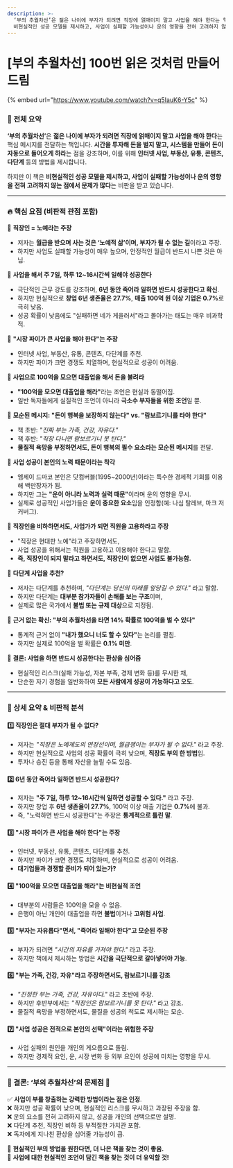```yaml
---
description: >-
  ‘부의 추월차선’은 젊은 나이에 부자가 되려면 직장에 얽매이지 말고 사업을 해야 한다는 핵심 메시지를 전달하는 책입니다. 하지만 이 책은
  비현실적인 성공 모델을 제시하고, 사업이 실패할 가능성이나 운의 영향을 전혀 고려하지 않는 점에서 문제가 많다는 비판을 받고 있습니다.
---
```


# \[부의 추월차선] 100번 읽은 것처럼 만들어드림

{% embed url="https://www.youtube.com/watch?v=q5IauK6-Y5c" %}

### **📌 전체 요약**

**‘부의 추월차선’**&#xC740; **젊은 나이에 부자가 되려면 직장에 얽매이지 말고 사업을 해야 한다**는 핵심 메시지를 전달하는 책입니다. **시간을 투자해 돈을 벌지 말고, 시스템을 만들어 돈이 자동으로 들어오게 하라**는 점을 강조하며, 이를 위해 **인터넷 사업, 부동산, 유통, 콘텐츠, 다단계** 등의 방법을 제시합니다.

하지만 이 책은 **비현실적인 성공 모델을 제시하고, 사업이 실패할 가능성이나 운의 영향을 전혀 고려하지 않는 점에서 문제가 많다**는 비판을 받고 있습니다.

***

### **🔥 핵심 요점 (비판적 관점 포함)**

🔹 **직장인 = 노예라는 주장**

* 저자는 **월급을 받으며 사는 것은 ‘노예적 삶’이며, 부자가 될 수 없는 길**이라고 주장.
* 하지만 사업도 실패할 가능성이 매우 높으며, 안정적인 월급이 반드시 나쁜 것은 아님.

🔹 **사업을 해서 주 7일, 하루 12\~16시간씩 일해야 성공한다**

* 극단적인 근무 강도를 강조하며, **6년 동안 죽어라 일하면 반드시 성공한다고 확신**.
* 하지만 현실적으로 **창업 6년 생존율은 27.7%**, **매출 100억 원 이상 기업은 0.7%**&#xB85C; 극히 낮음.
* 성공 확률이 낮음에도 "실패하면 네가 게을러서"라고 몰아가는 태도는 매우 비과학적.

🔹 **"시장 파이가 큰 사업을 해야 한다"는 주장**

* 인터넷 사업, 부동산, 유통, 콘텐츠, 다단계를 추천.
* 하지만 파이가 크면 경쟁도 치열하며, 현실적으로 성공이 어려움.

🔹 **사업으로 100억을 모으면 대출업을 해서 돈을 불려라**

* **"100억을 모으면 대출업을 해라"**&#xB77C;는 조언은 현실과 동떨어짐.
* 일반 독자들에게 실질적인 조언이 아니라 **극소수 부자들을 위한 조언**일 뿐.

🔹 **모순된 메시지: "돈이 행복을 보장하지 않는다" vs. "람보르기니를 타야 한다"**

* 책 초반: _"진짜 부는 가족, 건강, 자유다."_
* 책 후반: _"직장 다니면 람보르기니 못 탄다."_
* **물질적 욕망을 부정하면서도, 돈이 행복의 필수 요소라는 모순된 메시지**를 전달.

🔹 **사업 성공이 본인의 노력 때문이라는 착각**

* 엠제이 드마코 본인은 닷컴버블(1995\~2000년)이라는 특수한 경제적 기회를 이용해 백만장자가 됨.
* 하지만 그는 **"운이 아니라 노력과 실력 때문"**&#xC774;라며 운의 영향을 무시.
* 실제로 성공적인 사업가들은 **운이 중요한 요소**임을 인정함(예: 나심 탈레브, 마크 저커버그).

🔹 **직장인을 비하하면서도, 사업가가 되면 직원을 고용하라고 주장**

* "직장은 현대판 노예"라고 주장하면서도,
* 사업 성공을 위해서는 직원을 고용하고 이용해야 한다고 말함.
* **즉, 직장인이 되지 말라고 하면서도, 직장인이 없으면 사업도 불가능함.**

🔹 **다단계 사업을 추천?**

* 저자는 다단계를 추천하며, _"다단계는 당신의 미래를 앞당길 수 있다."_ 라고 말함.
* 하지만 다단계는 **대부분 참가자들이 손해를 보는 구조**이며,
* 실제로 많은 국가에서 **불법 또는 규제 대상**으로 지정됨.

🔹 **근거 없는 확신: "부의 추월차선을 타면 14% 확률로 100억을 벌 수 있다"**

* 통계적 근거 없이 **"내가 했으니 너도 할 수 있다"**&#xB294; 논리를 펼침.
* 하지만 실제로 100억을 벌 확률은 **0.1% 미만**.

🔹 **결론: 사업을 하면 반드시 성공한다는 환상을 심어줌**

* 현실적인 리스크(실패 가능성, 자본 부족, 경제 변화 등)를 무시한 채,
* 단순한 자기 경험을 일반화하여 **모든 사람에게 성공이 가능하다고 오도**.

***

### **📜 상세 요약 & 비판적 분석**

#### **1️⃣ 직장인은 절대 부자가 될 수 없다?**

* 저자는 _"직장은 노예제도의 연장선이며, 월급쟁이는 부자가 될 수 없다."_ 라고 주장.
* 하지만 현실적으로 사업의 성공 확률이 극히 낮으며, **직장도 부의 한 방법**임.
* 투자나 승진 등을 통해 자산을 늘릴 수도 있음.

#### **2️⃣ 6년 동안 죽어라 일하면 반드시 성공한다?**

* 저자는 **"주 7일, 하루 12\~16시간씩 일하면 성공할 수 있다."** 라고 주장.
* 하지만 창업 후 **6년 생존율이 27.7%**, 100억 이상 매출 기업은 **0.7%**&#xC5D0; 불과.
* 즉, "노력하면 반드시 성공한다"는 주장은 **통계적으로 틀린 말**.

#### **3️⃣ "시장 파이가 큰 사업을 해야 한다"는 주장**

* 인터넷, 부동산, 유통, 콘텐츠, 다단계를 추천.
* 하지만 파이가 크면 경쟁도 치열하며, 현실적으로 성공이 어려움.
* **대기업들과 경쟁할 준비가 되어 있는가?**

#### **4️⃣ "100억을 모으면 대출업을 해라"는 비현실적 조언**

* 대부분의 사람들은 100억을 모을 수 없음.
* 은행이 아닌 개인이 대출업을 하면 **불법**이거나 **고위험 사업**.

#### **5️⃣ "부자는 자유롭다"면서, "죽어라 일해야 한다"고 모순된 주장**

* 부자가 되려면 _"시간의 자유를 가져야 한다."_ 라고 주장.
* 하지만 책에서 제시하는 방법은 **시간을 극단적으로 갈아넣어야 가능**.

#### **6️⃣ "부는 가족, 건강, 자유"라고 주장하면서도, 람보르기니를 강조**

* _"진정한 부는 가족, 건강, 자유이다."_ 라고 초반에 주장.
* 하지만 후반부에서는 _"직장인은 람보르기니를 못 탄다."_ 라고 강조.
* 물질적 욕망을 부정하면서도, 물질을 성공의 척도로 제시하는 모순.

#### **7️⃣ "사업 성공은 전적으로 본인의 선택"이라는 위험한 주장**

* 사업 실패의 원인을 개인의 게으름으로 돌림.
* 하지만 경제적 요인, 운, 시장 변화 등 외부 요인이 성공에 미치는 영향을 무시.

***

### **🚨 결론: ‘부의 추월차선’의 문제점 🚨**

✅ **사업이 부를 창출하는 강력한 방법이라는 점은 인정**.\
❌ 하지만 성공 확률이 낮으며, 현실적인 리스크를 무시하고 과장된 주장을 함.\
❌ 운의 요소를 전혀 고려하지 않고, 성공을 개인의 선택으로만 설명.\
❌ 다단계 추천, 직장인 비하 등 부적절한 가치관 포함.\
❌ 독자에게 지나친 환상을 심어줄 가능성이 큼.

📌 **현실적인 부의 방법을 원한다면, 더 나은 책을 찾는 것이 좋음.**\
📌 **사업에 대한 현실적인 조언이 담긴 책을 찾는 것이 더 유익할 것!**
